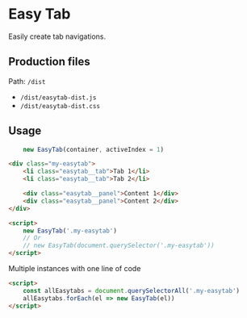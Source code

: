 # Easy Tab

Easily create tab navigations.

## Production files

Path: `/dist`

- `/dist/easytab-dist.js`
- `/dist/easytab-dist.css`

## Usage

```js
	new EasyTab(container, activeIndex = 1)
```

```html
<div class="my-easytab">
	<li class="easytab__tab">Tab 1</li>
	<li class="easytab__tab">Tab 2</li>

	<div class="easytab__panel">Content 1</div>
	<div class="easytab__panel">Content 2</div>
</div>

<script>
	new EasyTab('.my-easytab')
	// Or
	// new EasyTab(document.querySelector('.my-easytab'))
</script>
```

Multiple instances with one line of code

```html
<script>
	const allEasytabs = document.querySelectorAll('.my-easytab')
	allEasytabs.forEach(el => new EasyTab(el))
</script>
```
